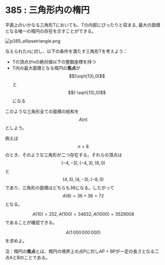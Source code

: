 # 385 : 三角形内の楕円

平面上のいかなる三角形Tにおいても、Tの内部にぴったりと収まる, 最大の面積となる唯一の楕円の存在を示すことができる。

![p385\_ellipsetriangle.png](https://projecteuler.net/project/images/p385\_ellipsetriangle.png)

与えられたnに対し、以下の条件を満たす三角形Tを考えよう：

* Tの頂点がnの絶対値以下の整数座標を持つ
* T内の最大面積となる楕円の**焦点**が$$(\sqrt{13},0)$$と$$(-\sqrt{13},0)$$になる

このような三角形全ての面積の総和を$$A(n)$$としよう。

例えば$$n = 8$$のとき、そのような三角形が二つ存在する。それらの頂点は$$(-4,-3),(-4,3),(8,0)$$と$$(4,3),(4,-3),(-8,0)$$であり、三角形の面積はどちらも36になる。したがって$$A(8) = 36 + 36 = 72$$となる。

$$A(10) = 252, A(100) = 34632, A(1000) = 3529008$$であることが確認できる。

$$A(1\,000\,000\,000)$$を求めよ。

注：楕円の**焦点**とは、楕円の境界上の点Pに対しAP + BPが一定の長さとなる二点AとBのことである。
